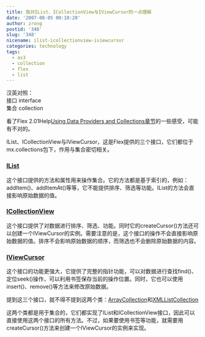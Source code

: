 ```yaml
---
title: 我对IList、ICollectionView与IViewCursor的一点理解
date: '2007-08-05 00:10:20'
author: zrong
postid: '348'
slug: '348'
nicename: ilist-icollectionview-iviewcursor
categories: technology
tags:
  - as3
  - collection
  - flex
  - list
---
```


汉英对照：  
接口 interface  
集合 collection

看了Flex 2.01Help[Using Data Providers and
Collections章节](http://livedocs.macromedia.com/flex/201/html/about_dataproviders_057_01.html)的一些感受，可能有不对的。

IList、ICollectionView与IViewCursor，这是Flex提供的三个接口，它们都位于mx.collections包下，作用与集合密切相关。

### [IList](http://livedocs.adobe.com/flex/201/langref/mx/collections/IList.html)

这个接口提供的方法和属性用来操作集合。它的方法都是基于索引的，例如：addItem()、addItemAt()等等，它不能提供排序、筛选等功能。IList的方法会直接影响原始数据的值。

### [ICollectionView](http://livedocs.adobe.com/flex/201/langref/mx/collections/ICollectionView.html)

这个接口提供了对数据进行排序、筛选、功能。同时它的createCursor()方法还可以创建一个IViewCursor的实例。需要注意的是，这个接口的操作不会直接影响原始数据的值。排序不会影响原始数据的顺序，而筛选也不会删除原始数据的内容。

### [IViewCursor](http://livedocs.adobe.com/flex/201/langref/mx/collections/IViewCursor.html)

这个接口的功能更强大，它提供了完整的指针功能，可以对数据进行查找find()、定位seek()操作，可以利用书签保存当前的操作位置。同时，它也可以使用insert()、remove()等方法来修改原始数据。

提到这三个接口，就不得不提到这两个类：[ArrayCollection](http://livedocs.adobe.com/flex/201/langref/mx/collections/ArrayCollection.html)和[XMLListCollection](http://livedocs.adobe.com/flex/201/langref/mx/collections/XMLListCollection.html)

这两个类都是用于集合的，它们都实现了IList和ICollectionView接口，因此可以直接使用这两个接口的所有方法。不过，如果要使用书签等功能，就需要用createCursor()方法来创建一个IViewCursor的实例来实现。

